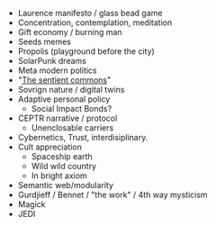 - Laurence manifesto / glass bead game
- Concentration, contemplation, meditation
- Gift economy / burning man
- Seeds memes
- Propolis (playground before the city)
- SolarPunk dreams
- Meta modern politics
- "[The sentient commons](https://gitlab.com/the-sentient-commons/sentient-commons-outline)"
- Sovrign nature / digital twins
- Adaptive personal policy
	- Social Impact Bonds?
- CEPTR narrative / protocol
	- Unenclosable carriers
- Cybernetics, Trust, interdisiplinary.
- Cult appreciation
	- Spaceship earth
	- Wild wild country
	- In bright axiom 
- Semantic web/modularity
- Gurdjieff / Bennet / "the work" / 4th way mysticism
- Magick
- JEDI